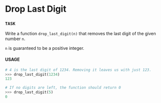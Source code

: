 # Drop Last Digit

### `TASK`
Write a function `drop_last_digit(n)` that removes the last digit of the given number `n`.

`n` is guaranteed to be a positive integer.



#### USAGE

```python
# 4 is the last digit of 1234. Removing it leaves us with just 123.
>>> drop_last_digit(1234)
123

# If no digits are left, the function should return 0
>>> drop_last_digit(5)
0
```


